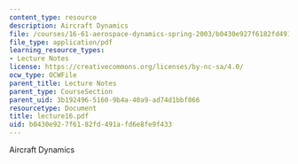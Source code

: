 ```yaml
---
content_type: resource
description: Aircraft Dynamics
file: /courses/16-61-aerospace-dynamics-spring-2003/b0430e927f6182fd491afd6e8fe9f433_lecture16.pdf
file_type: application/pdf
learning_resource_types:
- Lecture Notes
license: https://creativecommons.org/licenses/by-nc-sa/4.0/
ocw_type: OCWFile
parent_title: Lecture Notes
parent_type: CourseSection
parent_uid: 3b192496-5160-9b4a-40a9-ad74d1bbf866
resourcetype: Document
title: lecture16.pdf
uid: b0430e92-7f61-82fd-491a-fd6e8fe9f433
---
```

Aircraft Dynamics